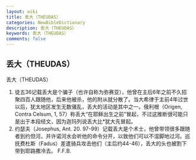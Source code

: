 ```yaml
---
layout: wiki
title: 丢大（THEUDAS）
categories: NewBibleDictionary
description: 丢大（THEUDAS）
keywords: 丢大（THEUDAS）
comments: false
---
```


## 丢大（THEUDAS）



丢大（THEUDAS）
1. 徒五36记载丢大是个骗子（也许自称为弥赛亚），他曾在主后6年之前不久招聚四百人跟随他，后来他被杀，他的附从就分散了。当大希律于主前4年过世以后，犹太地区发生无数骚乱，丢大的活动是其中之一。俄利根（Origen, Contra Celsum, 1, 57）称丢大“在耶稣出生之前”冒起，不过这推断很可能只是出于本段经文，因为迦玛列说丢大比*犹大先冒起。
2. 约瑟夫（Josephus, Ant. 20. 97-99）记载丢大是个术士，他曾带领很多跟随者到约但河，并许诺河水会听他的命令分开，以致他们可以不湿脚地过河。巡抚费杜斯（Fadus）差遣骑兵攻击他们（主后约44-46），丢大的头也被割下带到耶路撒冷去。
F.F.B.




